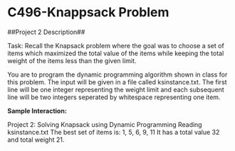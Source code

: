 # C496-Knappsack Problem

##Project 2 Description##

Task: Recall the Knapsack problem where the goal was to choose a set of items which maximized the total
value of the items while keeping the total weight of the items less than the given limit. 

You are to program the dynamic programming algorithm shown in class for this problem. The input will be given in a file called
ksinstance.txt. The first line will be one integer representing the weight limit and each subsequent line will be
two integers seperated by whitespace representing one item.

**Sample Interaction:**  

Project 2: Solving Knapsack using Dynamic Programming
Reading ksinstance.txt
The best set of items is:
1, 5, 6, 9, 11
It has a total value 32 and total weight 21.
